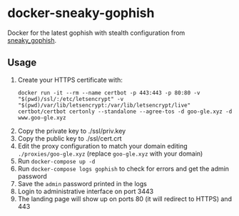 # docker-sneaky-gophish
Docker for the latest gophish with stealth configuration from [sneaky_gophish](https://github.com/puzzlepeaches/sneaky_gophish).

## Usage

1. Create your HTTPS certificate with:
   ````
   docker run -it --rm --name certbot -p 443:443 -p 80:80 -v "$(pwd)/ssl/:/etc/letsencrypt" -v "$(pwd)/var/lib/letsencrypt:/var/lib/letsencrypt/live" certbot/certbot certonly --standalone --agree-tos -d goo-gle.xyz -d www.goo-gle.xyz
3. Copy the private key to ./ssl/priv.key
4. Copy the public key to ./ssl/cert.crt
5. Edit the proxy configuration to match your domain editing `./proxies/goo-gle.xyz` (replace `goo-gle.xyz` with your domain)
6. Run `docker-compose up -d`
7. Run `docker-compose logs gophish` to check for errors and get the admin password
8. Save the `admin` password printed in the logs
9. Login to administrative interface on port 3443
10. The landing page will show up on ports 80 (it will redirect to HTTPS) and 443
